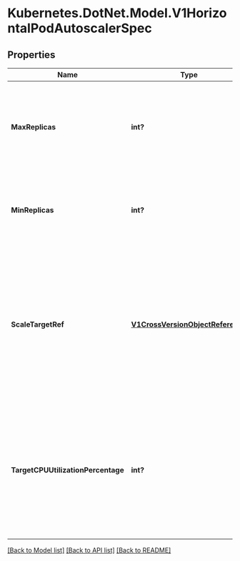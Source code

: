 # Kubernetes.DotNet.Model.V1HorizontalPodAutoscalerSpec
## Properties

Name | Type | Description | Notes
------------ | ------------- | ------------- | -------------
**MaxReplicas** | **int?** | upper limit for the number of pods that can be set by the autoscaler; cannot be smaller than MinReplicas. | 
**MinReplicas** | **int?** | lower limit for the number of pods that can be set by the autoscaler, default 1. | [optional] 
**ScaleTargetRef** | [**V1CrossVersionObjectReference**](V1CrossVersionObjectReference.md) | reference to scaled resource; horizontal pod autoscaler will learn the current resource consumption and will set the desired number of pods by using its Scale subresource. | 
**TargetCPUUtilizationPercentage** | **int?** | target average CPU utilization (represented as a percentage of requested CPU) over all the pods; if not specified the default autoscaling policy will be used. | [optional] 

[[Back to Model list]](../README.md#documentation-for-models) [[Back to API list]](../README.md#documentation-for-api-endpoints) [[Back to README]](../README.md)

